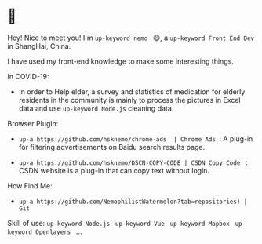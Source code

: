 # 🍉

Hey! Nice to meet you! I'm  ```up-keyword nemo ``` 😄, a ```up-keyword Front End Dev```  in ShangHai, China.


I have used my front-end knowledge to make some interesting things.

In COVID-19:
  - In order to Help elder,  a survey and statistics of medication for elderly residents in the community is mainly to process the pictures in Excel data and use ```up-keyword Node.js``` cleaning data.

Browser Plugin:

  - ```up-a https://github.com/hsknemo/chrome-ads  | Chrome Ads ```: A plug-in for filtering advertisements on Baidu search results page.

  - ```up-a https://github.com/hsknemo/DSCN-COPY-CODE | CSDN Copy Code ```  : CSDN website is a plug-in that can copy text without login.


How Find Me:
  - ```up-a https://github.com/NemophilistWatermelon?tab=repositories) | Git ```

Skill of use:
    ```up-keyword Node.js ```
    ```up-keyword Vue ```
    ```up-keyword Mapbox ```
    ```up-keyword Openlayers ```
    ...

